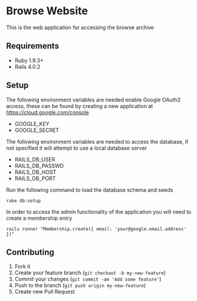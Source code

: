 # Browse Website 

This is the web application for accessing the browse archive

## Requirements

* Ruby 1.9.3+
* Rails 4.0.2

## Setup

The following environment variables are needed enable Google OAuth2 access, these can be found by creating a new application at https://cloud.google.com/console

* GOOGLE_KEY
* GOOGLE_SECRET

The following environment variables are needed to access the database, if not specified it will attempt to use a local database server

* RAILS_DB_USER
* RAILS_DB_PASSWD
* RAILS_DB_HOST
* RAILS_DB_PORT

Run the following command to load the database schema and seeds

    rake db:setup

In order to access the admin functionality of the application you will need to create a membership entry

    rails runner "Membership.create({ email: 'your@google.email.address' })"
  
## Contributing

1. Fork it
2. Create your feature branch (`git checkout -b my-new-feature`)
3. Commit your changes (`git commit -am 'Add some feature'`)
4. Push to the branch (`git push origin my-new-feature`)
5. Create new Pull Request